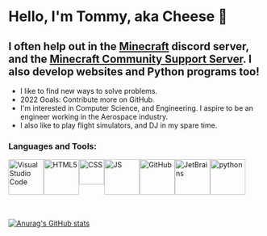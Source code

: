 # Hello, I'm Tommy, aka Cheese 👋

## I often help out in the [Minecraft][mcdiscord] discord server, and the [Minecraft Community Support Server][mccs]. I also develop websites and Python programs too!

- I like to find new ways to solve problems.
- 2022 Goals: Contribute more on GitHub.
- I'm interested in Computer Science, and Engineering. I aspire to be an engineer working in the Aerospace industry.
- I also like to play flight simulators, and DJ in my spare time.

### Languages and Tools:
<div style="display:flex">
  <img style="align:left;" src="https://upload.wikimedia.org/wikipedia/commons/thumb/9/9a/Visual_Studio_Code_1.35_icon.svg/512px-Visual_Studio_Code_1.35_icon.svg.png" alt="Visual Studio Code" width=70px/>
  <img style="align:left;" src="https://upload.wikimedia.org/wikipedia/commons/thumb/6/61/HTML5_logo_and_wordmark.svg/1200px-HTML5_logo_and_wordmark.svg.png" alt="HTML5" width=70px/>
  <img style="align:left;" src="https://upload.wikimedia.org/wikipedia/commons/thumb/d/d5/CSS3_logo_and_wordmark.svg/1200px-CSS3_logo_and_wordmark.svg.png" alt="CSS" width=50px/>
  <img style="align:left;" src="https://upload.wikimedia.org/wikipedia/commons/thumb/9/99/Unofficial_JavaScript_logo_2.svg/2048px-Unofficial_JavaScript_logo_2.svg.png" alt="JS" width=70px/>
  <img style="align:left;" src="https://upload.wikimedia.org/wikipedia/commons/thumb/9/91/Octicons-mark-github.svg/2048px-Octicons-mark-github.svg.png" alt="GitHub" width=70px/>
  <img style="align:left;" src="https://pbs.twimg.com/profile_images/1276465732923129856/A_SdJ_cW_400x400.jpg" alt="JetBrains" width=70px/>
  <img style="align:left;" src="https://upload.wikimedia.org/wikipedia/commons/thumb/c/c3/Python-logo-notext.svg/640px-Python-logo-notext.svg.png" alt="python" width=70px>
</div>
<br />
<br />

[![Anurag's GitHub stats](https://github-readme-stats.vercel.app/api?username=cheese-1024)](https://github.com/anuraghazra/github-readme-stats)

[mcdiscord]: https://discord.gg/minecraft
[mccs]: https://discord.gg/58Sxm23

